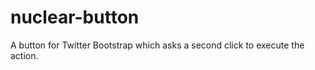 nuclear-button
==============

A button for Twitter Bootstrap which asks a second click to execute the action.